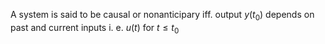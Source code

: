 A system is said to be causal or nonanticipary iff. output $y(t_{0})$ depends on past and current inputs i. e. $u(t)$ for $t\leq{t_{0}}$
